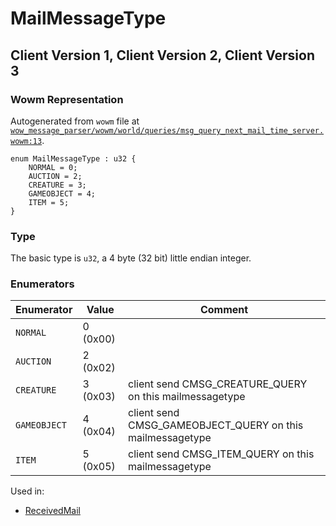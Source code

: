 # MailMessageType

## Client Version 1, Client Version 2, Client Version 3

### Wowm Representation

Autogenerated from `wowm` file at [`wow_message_parser/wowm/world/queries/msg_query_next_mail_time_server.wowm:13`](https://github.com/gtker/wow_messages/tree/main/wow_message_parser/wowm/world/queries/msg_query_next_mail_time_server.wowm#L13).

```rust,ignore
enum MailMessageType : u32 {
    NORMAL = 0;
    AUCTION = 2;
    CREATURE = 3;
    GAMEOBJECT = 4;
    ITEM = 5;
}
```
### Type
The basic type is `u32`, a 4 byte (32 bit) little endian integer.
### Enumerators
| Enumerator | Value  | Comment |
| --------- | -------- | ------- |
| `NORMAL` | 0 (0x00) |  |
| `AUCTION` | 2 (0x02) |  |
| `CREATURE` | 3 (0x03) | client send CMSG_CREATURE_QUERY on this mailmessagetype |
| `GAMEOBJECT` | 4 (0x04) | client send CMSG_GAMEOBJECT_QUERY on this mailmessagetype |
| `ITEM` | 5 (0x05) | client send CMSG_ITEM_QUERY on this mailmessagetype |

Used in:
* [ReceivedMail](receivedmail.md)

